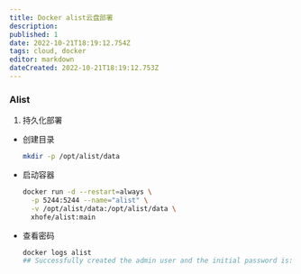 ```yaml
---
title: Docker alist云盘部署
description: 
published: 1
date: 2022-10-21T18:19:12.754Z
tags: cloud, docker
editor: markdown
dateCreated: 2022-10-21T18:19:12.753Z
---
```


### Alist
1. 持久化部署
* 创建目录
    ```bash
    mkdir -p /opt/alist/data
    ```
* 启动容器
    ```bash
    docker run -d --restart=always \
      -p 5244:5244 --name="alist" \
      -v /opt/alist/data:/opt/alist/data \
      xhofe/alist:main
    ```
* 查看密码
    ```bash
    docker logs alist
    ## Successfully created the admin user and the initial password is: FwZ72nvw ##
    ```